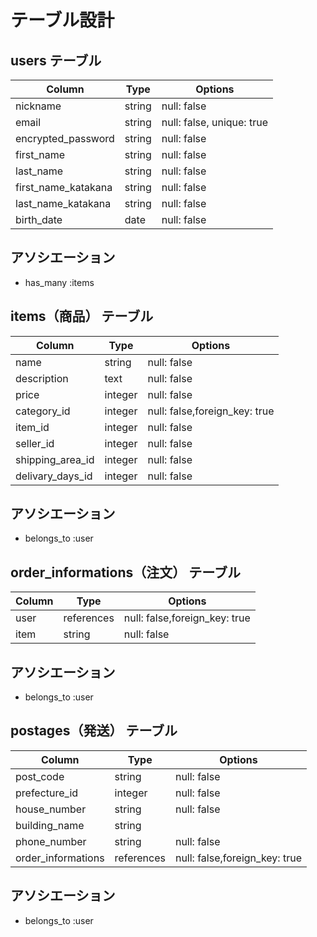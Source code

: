 # テーブル設計

## users テーブル

| Column                    | Type      | Options                   |
| ------------------        | ------    | -----------               |
| nickname                      | string    | null: false               |
| email                     | string    | null: false, unique: true |
| encrypted_password        | string    | null: false               |
| first_name                | string    | null: false               |
| last_name                 | string    | null: false               |
| first_name_katakana       | string    | null: false               |
| last_name_katakana        | string    | null: false               |
| birth_date                | date      | null: false               |

## アソシエーション
- has_many :items

## items（商品） テーブル

| Column                   | Type     | Options     |
| ------------------       | ------   | ----------- |
| name                     | string   | null: false |
| description              | text     | null: false |
| price                    | integer  | null: false |
| category_id              | integer  | null: false,foreign_key: true |
| item_id                  | integer  | null: false |
| seller_id                | integer  | null: false |
| shipping_area_id         | integer  | null: false |
| delivary_days_id         | integer  | null: false |

## アソシエーション
- belongs_to :user


## order_informations（注文） テーブル

| Column                   | Type        | Options     |
| ------------------       | ------      | ----------- |
| user                     | references  | null: false,foreign_key: true |
| item                     | string      | null: false |

## アソシエーション
- belongs_to :user

## postages（発送） テーブル

| Column                   | Type     | Options     |
| ------------------       | ------   | ----------- |
| post_code                | string   | null: false |
| prefecture_id            | integer  | null: false |
| house_number             | string   | null: false |
| building_name            | string   |             |
| phone_number             | string   | null: false |
| order_informations       | references  | null: false,foreign_key: true |

## アソシエーション
- belongs_to :user